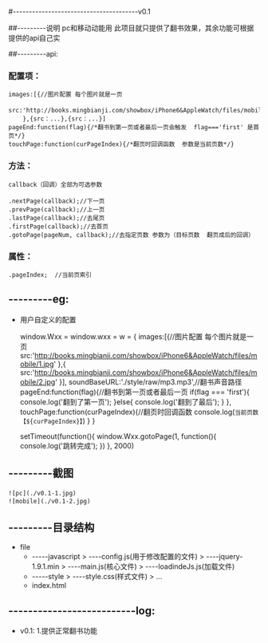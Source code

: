 #---------------------------------------v0.1

##---------说明
    pc和移动动能用
    此项目就只提供了翻书效果，其余功能可根据提供的api自己实


##---------api:
###    配置项：
	images:[{//图片配置 每个图片就是一页
			src:'http://books.mingbianji.com/showbox/iPhone6&AppleWatch/files/mobile/1.jpg'
		},{src：...},{src：...}]
	pageEnd:function(flag){/*翻书到第一页或者最后一页会触发  flag==='first' 是首页*/}
	touchPage:function(curPageIndex){/*翻页时回调函数  参数是当前页数*/}

###    方法：

	callback（回调）全部为可选参数

	.nextPage(callback);//下一页
	.prevPage(callback);//上一页
	.lastPage(callback);//去尾页
	.firstPage(callback);//去首页
	.gotoPage(pageNum, callback);//去指定页数 参数为（目标页数  翻页成后的回调）

###    属性：

	.pageIndex;  //当前页索引

## ---------eg: 
*	用户自定义的配置

	window.Wxx = window.wxx = w = {
		images:[{//图片配置 每个图片就是一页
			src:'http://books.mingbianji.com/showbox/iPhone6&AppleWatch/files/mobile/1.jpg'
		},{
			src:'http://books.mingbianji.com/showbox/iPhone6&AppleWatch/files/mobile/2.jpg'
		}], 
		soundBaseURL:'./style/raw/mp3.mp3',//翻书声音路径
		pageEnd:function(flag){//翻书到第一页或者最后一页 
			if(flag === 'first'){
				console.log('翻到了第一页');
			}else{
				console.log('翻到了最后');
			}
		},
		touchPage:function(curPageIndex){//翻页时回调函数 
			console.log(`当前页数【${curPageIndex}】`)
		}
	}

	setTimeout(function(){
		window.Wxx.gotoPage(1, function(){
			console.log('跳转完成'); 
		})
	}, 2000)
 
## ---------截图
    ![pc](./v0.1-1.jpg)
    ![mobile](./v0.1-2.jpg)

## ---------目录结构
*	file
	<ul>
		<li>
			-----javascript
				> ----config.js(用于修改配置的文件)
				> ----jquery-1.9.1.min
				> ----main.js(核心文件)
				> ----loadindeJs.js(加载文件)
		</li>
		<li>
			-----style
				> ----style.css(样式文件)
				> ...
		</li>
		<li>
			index.html
		</li>
	</ul> 


## --------------------------log:
+	v0.1:
        1.提供正常翻书功能  
          
